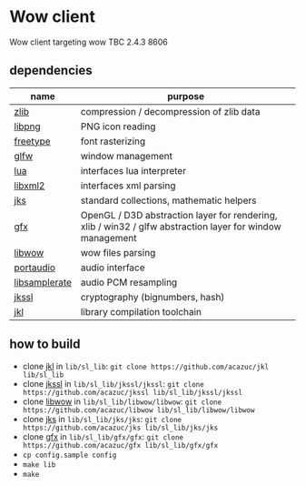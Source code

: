 # Wow client
Wow client targeting wow TBC 2.4.3 8606

## dependencies
| name  | purpose |
| ------------ | --- |
| [zlib](http://zlib.net) | compression / decompression of zlib data |
| [libpng](http://www.libpng.org/pub/png/libpng.html) | PNG icon reading |
| [freetype](https://freetype.org) | font rasterizing |
| [glfw](https://www.glfw.org) | window management |
| [lua](https://www.lua.org) | interfaces lua interpreter |
| [libxml2](http://www.xmlsoft.org/libxslt/index.html) | interfaces xml parsing |
| [jks](https://github.com/acazuc/jks) | standard collections, mathematic helpers |
| [gfx](https://github.com/acazuc/gfx) | OpenGL / D3D abstraction layer for rendering, xlib / win32 / glfw abstraction layer for window management |
| [libwow](https://github.com/acazuc/libwow) | wow files parsing |
| [portaudio](http://portaudio.com) | audio interface |
| [libsamplerate](http://libsndfile.github.io/libsamplerate) | audio PCM resampling |
| [jkssl](https://github.com/acazuc/jkssl) | cryptography (bignumbers, hash) |
| [jkl](https://github.com/acazuc/jkl) | library compilation toolchain |

## how to build
- clone [jkl](https://github.com/acazuc/jkl) in `lib/sl_lib`: `git clone https://github.com/acazuc/jkl lib/sl_lib`
- clone [jkssl](https://github.com/acazuc/jkssl) in `lib/sl_lib/jkssl/jkssl`: `git clone https://github.com/acazuc/jkssl lib/sl_lib/jkssl/jkssl`
- clone [libwow](https://github.com/acazuc/libwow) in `lib/sl_lib/libwow/libwow`: `git clone https://github.com/acazuc/libwow lib/sl_lib/libwow/libwow`
- clone [jks](https://github.com/acazuc/jks) in `lib/sl_lib/jks/jks`: `git clone https://github.com/acazuc/jks lib/sl_lib/jks/jks`
- clone [gfx](https://github.com/acazuc/gfx) in `lib/sl_lib/gfx/gfx`: `git clone https://github.com/acazuc/gfx lib/sl_lib/gfx/gfx`
- `cp config.sample config`
- `make lib`
- `make`
